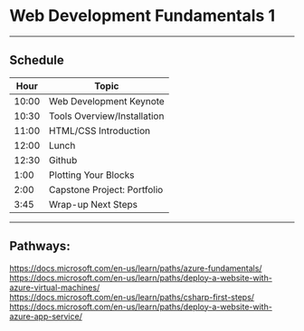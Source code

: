 # Web Development Fundamentals 1
___
## Schedule
|Hour|Topic
|---|---|
|10:00	|Web Development Keynote
|10:30	|Tools Overview/Installation
|11:00	|HTML/CSS Introduction
|12:00	|Lunch
|12:30	|Github
|1:00		|Plotting Your Blocks
|2:00		|Capstone Project: Portfolio
|3:45		|Wrap-up Next Steps
___		
## Pathways:		
https://docs.microsoft.com/en-us/learn/paths/azure-fundamentals/		
https://docs.microsoft.com/en-us/learn/paths/deploy-a-website-with-azure-virtual-machines/		
https://docs.microsoft.com/en-us/learn/paths/csharp-first-steps/		
https://docs.microsoft.com/en-us/learn/paths/deploy-a-website-with-azure-app-service/		
